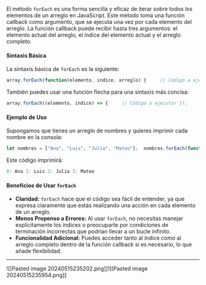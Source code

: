 El método `forEach` es una forma sencilla y eficaz de iterar sobre todos los elementos de un arreglo en JavaScript. Este método toma una función callback como argumento, que se ejecuta una vez por cada elemento del arreglo. La función callback puede recibir hasta tres argumentos: el elemento actual del arreglo, el índice del elemento actual y el arreglo completo.

#### Sintaxis Básica

La sintaxis básica de `forEach` es la siguiente:

```js
array.forEach(function(elemento, indice, arreglo) {     // Código a ejecutar });
````
También puedes usar una función flecha para una sintaxis más concisa:

```js
array.forEach((elemento, indice) => {     // Código a ejecutar });
```

#### Ejemplo de Uso

Supongamos que tienes un arreglo de nombres y quieres imprimir cada nombre en la consola:

```js
let nombres = ["Ana", "Luis", "Julia", "Mateo"];  nombres.forEach(function(nombre, indice) {     console.log(indice + ": " + nombre); });
```

Este código imprimirá:

```js
0: Ana 1: Luis 2: Julia 3: Mateo
```

#### Beneficios de Usar `forEach`

- **Claridad:** `forEach` hace que el código sea fácil de entender, ya que expresa claramente que estás realizando una acción en cada elemento de un arreglo.
- **Menos Propenso a Errores:** Al usar `forEach`, no necesitas manejar explícitamente los índices o preocuparte por condiciones de terminación incorrectas que podrían llevar a un bucle infinito.
- **Funcionalidad Adicional:** Puedes acceder tanto al índice como al arreglo completo dentro de la función callback si es necesario, lo que añade flexibilidad.


---

![[Pasted image 20240515235202.png]]![[Pasted image 20240515235954.png]]
